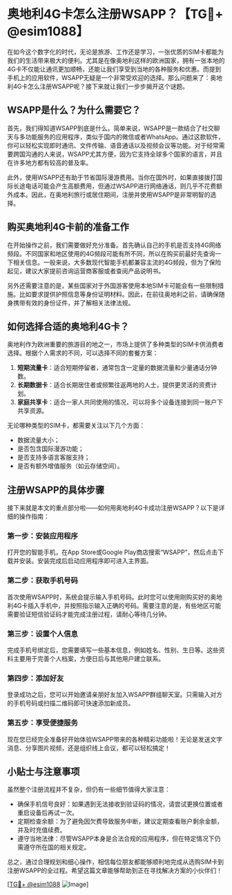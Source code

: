 # 奥地利4G卡怎么注册WSAPP？【TG💪+ @esim1088】

在如今这个数字化的时代，无论是旅游、工作还是学习，一张优质的SIM卡都能为我们的生活带来极大的便利。尤其是在像奥地利这样的欧洲国家，拥有一张本地的4G卡不仅能让通讯更加顺畅，还能让我们享受到当地的各种服务和优惠。而提到手机上的应用软件，WSAPP无疑是一个非常受欢迎的选择。那么问题来了：奥地利4G卡怎么注册WSAPP呢？接下来就让我们一步步揭开这个谜题。

## WSAPP是什么？为什么需要它？

首先，我们得知道WSAPP到底是什么。简单来说，WSAPP是一款结合了社交聊天与多功能服务的应用程序，类似于国内的微信或者WhatsApp。通过这款软件，你可以轻松实现即时通讯、文件传输、语音通话以及视频会议等功能。对于经常需要跨国沟通的人来说，WSAPP尤其方便，因为它支持全球多个国家的语言，并且在许多地方都有较高的普及率。

此外，使用WSAPP还有助于节省国际漫游费用。当你在国外时，如果直接拨打国际长途电话可能会产生高额费用，但通过WSAPP进行网络通话，则几乎不花费额外成本。因此，在奥地利旅行或居住期间，注册并使用WSAPP是非常明智的选择。

## 购买奥地利4G卡前的准备工作

在开始操作之前，我们需要做好充分准备。首先确认自己的手机是否支持4G网络频段。不同国家和地区使用的4G频段可能有所不同，所以在购买前最好先查询一下相关信息。一般来说，大多数现代智能手机都兼容主流的4G频段，但为了保险起见，建议大家提前咨询运营商客服或者查阅产品说明书。

另外还需要注意的是，某些国家对于外国游客使用本地SIM卡可能会有一些限制措施。比如要求提供护照信息等身份证明材料。因此，在前往奥地利之前，请确保随身携带有效的身份证件，并了解相关法律法规。

## 如何选择合适的奥地利4G卡？

奥地利作为欧洲重要的旅游目的地之一，市场上提供了多种类型的SIM卡供消费者选择。根据个人需求的不同，可以选择不同的套餐方案：

1. **短期流量卡**：适合短期停留者，通常包含一定量的数据流量和少量通话分钟数。
2. **长期数据卡**：适合长期居住者或频繁往返两地的人士，提供更灵活的资费计划。
3. **家庭共享卡**：适合一家人共同使用的情况，可以将多个设备连接到同一账户下共享资源。

无论哪种类型的SIM卡，都需要关注以下几个方面：
- 数据流量大小；
- 是否包含国际漫游功能；
- 是否支持多语言客服支持；
- 是否有额外增值服务（如云存储空间）。

## 注册WSAPP的具体步骤

接下来就是本文的重点部分啦——如何用奥地利4G卡成功注册WSAPP？以下是详细的操作指南：

### 第一步：安装应用程序
打开您的智能手机，在App Store或Google Play商店搜索“WSAPP”，然后点击下载并安装。安装完成后启动应用程序即可进入主界面。

### 第二步：获取手机号码
首次使用WSAPP时，系统会提示输入手机号码。此时您可以使用刚购买好的奥地利4G卡插入手机中，并按照指示输入正确的号码。需要注意的是，有些地区可能需要验证短信验证码才能完成注册过程，请耐心等待几分钟。

### 第三步：设置个人信息
完成手机号绑定后，您需要填写一些基本信息，例如姓名、性别、生日等。这些资料主要用于完善个人档案，方便日后与其他用户建立联系。

### 第四步：添加好友
登录成功之后，您可以开始邀请亲朋好友加入WSAPP群组聊天室。只需输入对方的手机号码或扫描二维码即可快速添加新成员。

### 第五步：享受便捷服务
现在您已经完全准备好开始体验WSAPP带来的各种精彩功能啦！无论是发送文字消息、分享图片视频，还是组织线上会议，都可以轻松搞定！

## 小贴士与注意事项

虽然整个注册流程并不复杂，但仍有一些细节值得大家注意：

- 确保手机信号良好：如果遇到无法接收到验证码的情况，请尝试更换位置或者重启设备后再试一次。
- 定期检查余额：为了避免因欠费导致服务中断，建议定期查看账户剩余金额，并及时充值续费。
- 遵守当地法律：尽管WSAPP本身是合法合规的应用程序，但在特定情况下仍需遵守所在国的相关规定。

总之，通过合理规划和细心操作，相信每位朋友都能够顺利地完成从选购SIM卡到注册WSAPP的全过程。希望这篇文章能够帮助到正在寻找解决方案的小伙伴们！

[[TG💪+ @esim1088](https://t.me/s/esim1088) ![Image](https://i.postimg.cc/4NQfJmqS/Snipaste-2025-05-13-00-14-12.png)]